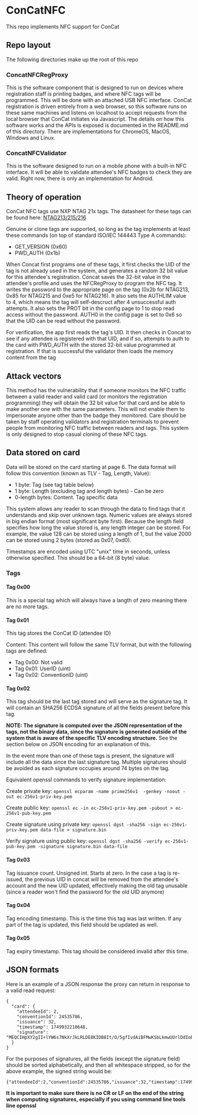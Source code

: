 # ConCatNFC

This repo implements NFC support for ConCat

## Repo layout

The following directories make up the root of this repo

### ConcatNFCRegProxy

This is the software component that is designed to run on devices where registration staff is printing badges, and where
NFC tags will be programmed. This will be done with an attached USB NFC interface. ConCat registration is driven entirely from a web browser, so this software runs
on these same machines and listens on localhost to accept requests from the local browser that ConCat initiates via
Javascript. The details on how this software works and the APIs is exposed is documented in the README.md of this
directory. There are implementations for ChromeOS, MacOS, Windows and Linux.

### ConcatNFCValidator

This is the software designed to run on a mobile phone with a built-in NFC interface. It will be able to validate
attendee's NFC badges to check they are valid. Right now, there is only an implementation for Android.

## Theory of operation

ConCat NFC tags use NXP NTAG 21x tags. The datasheet for these tags can be found here: [NTAG213/215/216](https://www.nxp.com/docs/en/data-sheet/NTAG213_215_216.pdf)

Genuine or clone tags are supported, so long as the tag implements at least these commands (on
top of standard ISO/IEC 144443 Type A commands):

- GET_VERSION (0x60)
- PWD_AUTH (0x1b)

When Concat first programs one of these tags, it first checks the UID of the tag is not already used in the system,
and generates a random 32 bit value for this attendee's registration. Concat saves the 32-bit value in the attendee's
profile and uses the NFCRegProxy to program the NFC tag. It writes the password to the appropriate page
on the tag (0x2b for NTAG213, 0x85 for NTAG215 and 0xe5 for NTAG216). It also sets the AUTHLIM value to
4, which means the tag will self-descruct after 4 unsuccessful auth attempts. It also sets
the PROT bit in the config page to 1 to stop read access without the password. AUTH0 in the config page is set
to 0x6 so that the UID can be read without the password.

For verification, the app first reads the tag's UID. It then checks in Concat to see if any attendee is registered
with that UID, and if so, attempts to auth to the card with PWD_AUTH with the stored 32-bit value programmed
at registration. If that is successful the validator then loads the memory content from the tag

## Attack vectors

This method has the vulnerability that if someone monitors the NFC traffic between a valid reader and valid card
(or monitors the registration programming) they will obtain the 32 bit value for that card and be able to
make another one with the same parameters. This will not enable them to impersonate anyone other than the
badge they monitored. Care should be taken by staff operating validators and registration terminals to prevent
people from monitoring NFC traffic between readers and tags. This system is only designed to stop casual cloning
of these NFC tags.

## Data stored on card

Data will be stored on the card starting at page 6. The data format will follow this convention (known as TLV - 
Tag, Length, Value):
 
- 1 byte: Tag (see tag table below) 
- 1 byte: Length (excluding tag and length bytes) - Can be zero
- 0-length bytes: Content. Tag specific data

This system allows any reader to scan through the data to find tags that it understands and skip over unknown
tags. Numeric values are always stored in big endian format (most significant byte first). Because the length
field specifies how long the value stored is, any length integer can be stored. For example, the value 128 can
be stored using a length of 1, but the value 2000 can be stored using 2 bytes (stored as 0x07, 0xd0).

Timestamps are encoded using UTC "unix" time in seconds, unless otherwise specified. This should be a 64-bit (8 byte)
value.

### Tags

#### Tag 0x00

This is a special tag which will always have a langth of zero meaning there are no more tags.

#### Tag 0x01

This tag stores the ConCat ID (attendee ID)

Content: This content will follow the same TLV format, but with the following tags are defined:

- Tag 0x00: Not valid
- Tag 0x01: UserID (uint)
- Tag 0x02: ConventionID (uint)

#### Tag 0x02

This tag should be the last tag stored and will serve as the signature tag. It will contain an SHA256 ECDSA signature of all
the fields present before this tag.

**NOTE: The signature is computed over the JSON representation of the tags, not the binary data, since the signature is
generated outside of the system that is aware of the specific TLV encoding structure.** See the section below on JSON encoding
for an explanation of this.

In the event more than one of these tags is present, the signature will include all the
data since the last signature tag. Multiple signatures should be avoided as each signature occupies around 74 bytes on the tag.

Equivalent openssl commands to verify signature implementation:

Create private key: `openssl ecparam -name prime256v1  -genkey -noout -out ec-256v1-priv-key.pem`

Create public key: `openssl ec -in ec-256v1-priv-key.pem -pubout > ec-256v1-pub-key.pem`

Create signature using private key: `openssl dgst -sha256 -sign ec-256v1-priv-key.pem data-file > signature.bin`

Verify signature using public key: `openssl dgst -sha256 -verify ec-256v1-pub-key.pem -signature signature.bin data-file`

#### Tag 0x03

Tag issuance count. Unsigned int. Starts at zero. In the case a tag is re-issued, the previous UID in concat will be removed from the
attendee's account and the new UID updated, effectively making the old tag unusable (since a reader won't find the
password for the old UID anymore)

#### Tag 0x04

Tag encoding timestamp. This is the time this tag was last written. If any part of the tag is updated, this field
should be updated as well.

#### Tag 0x05

Tag expiry timestamp. This tag should be considered invalid after this time.

## JSON formats

Here is an example of a JSON response the proxy can return in response to a valid read request:
```aiignore
{
  "card": {
    "attendeeId": 2,
    "conventionId": 24535786,
    "issuance": 32,
    "timestamp": 1749932218648,
    "signature": "MEQCIHpXY2gII+lYW6s7NkXrJkLRLDE8KIDB8It/O/5gfIvdAiBFMwKSbLkmwUUrlDdIobSCahZ/xZUvhBK7JCp1UKKv2w=="
  }
}

```
For the purposes of signatures, all the fields (except the signature field) should be sorted alphabetically, and then
all whitespace stripped, so for the above example, the signed string would be:
```
{"attendeeId":2,"conventionId":24535786,"issuance":32,"timestamp":1749932218648}`
```
**It is important to make sure there is no CR or LF on the end of the string when computing signatures, especially if you
using command line tools line openssl**